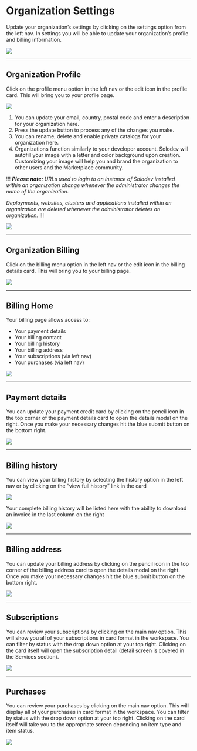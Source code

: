 # Organization Settings


Update your organization’s settings by clicking on the settings option from the left nav. In settings you will be able to update your organization’s profile and billing information.

<a href="3-org-dashboard-lg.jpg" target="_blank"><img src="3-org-dashboard.jpg" style=" margin: auto; display: block"></a>

---

## Organization Profile

Click on the profile menu option in the left nav or the edit icon in the profile card. This will bring you to your profile page. 

<a href="3-org-settings-profile-access-lg.jpg" target="_blank"><img src="3-org-settings-profile-access.jpg" style=" margin: auto; display: block"></a>


1. You can update your email, country, postal code and enter a description for your organization here.
2. Press the update button to process any of the changes you make.
3. You can rename, delete and enable private catalogs for your organization here.
4. Organizations function similarly to your developer account. Solodev will autofill your image with a letter and color background upon creation. Customizing your image will help you and brand the organization to other users and the Marketplace community.

!!!
***Please note:** URLs used to login to an instance of Solodev installed within an organization change whenever the administrator changes the name of the organization.* 

*Deployments, websites, clusters and applications installed within an organization are deleted whenever the administrator deletes an organization.*
!!!

<a href="3-org-settings-profile-lg.jpg" target="_blank"><img src="3-org-settings-profile.jpg" style=" margin: auto; display: block"></a>

---

## Organization Billing

Click on the billing menu option in the left nav or the edit icon in the billing details card. This will bring you to your billing page. 

<a href="3-org-settings-billing-access-lg.jpg" target="_blank"><img src="3-org-settings-billing-access.jpg" style=" margin: auto; display: block"></a>

---

## Billing Home

Your billing page allows access to:

- Your payment details
- Your billing contact
- Your billing history
- Your billing address
- Your subscriptions (via left nav)
- Your purchases (via left nav)

<a href="3-org-settings-billing-home-lg.jpg" target="_blank"><img src="3-org-settings-billing-home.jpg" style=" margin: auto; display: block"></a>



---

## Payment details

You can update your payment credit card by clicking on the pencil icon in the top corner of the payment details card to open the details modal on the right. Once you make your necessary changes hit the blue submit button on the bottom right.	

<a href="3-org-settings-billing-payment-details-lg.jpg" target="_blank"><img src="3-org-settings-billing-payment-details.jpg" style=" margin: auto; display: block"></a>

---

## Billing history

You can view your billing history by selecting the history option in the left nav or by clicking on the “view full history” link in the card

<a href="3-org-settings-billing-history-access-lg.jpg" target="_blank"><img src="3-org-settings-billing-history-access.jpg" style=" margin: auto; display: block"></a>

Your complete billing history will be listed here with the ability to download an invoice in the last column on the right

<a href="3-org-settings-billing-history-lg.jpg" target="_blank"><img src="3-org-settings-billing-history.jpg" style=" margin: auto; display: block"></a>

---

## Billing address

You can update your billing address by clicking on the pencil icon in the top corner of the billing address card to open the details modal on the right. Once you make your necessary changes hit the blue submit button on the bottom right.
	
<a href="3-org-settings-billing-address-lg.jpg" target="_blank"><img src="3-org-settings-billing-address.jpg" style=" margin: auto; display: block"></a>

---

## Subscriptions

You can review your subscriptions by clicking on the main nav option. This will show you all of your subscriptions in card format in the workspace. You can filter by status with the drop down option at your top right. Clicking on the card itself will open the subscription detail (detail screen is covered in the Services section).

<a href="3-org-settings-billing-subscriptions-lg.jpg" target="_blank"><img src="3-org-settings-billing-subscriptions.jpg" style=" margin: auto; display: block"></a>
	
---

## Purchases

You can review your purchases by clicking on the main nav option. This will display all of your purchases in card format in the workspace. You can filter by status with the drop down option at your top right. Clicking on the card itself will take you to the appropriate screen depending on item type and item status.
	
<a href="3-org-settings-billing-purchases-lg.jpg" target="_blank"><img src="3-org-settings-billing-purchases.jpg" style=" margin: auto; display: block"></a>







